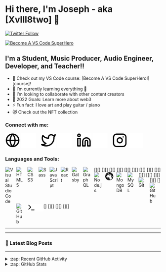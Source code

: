 # Hi there, I'm Joseph - aka [Xvlll8two] 👋

[![Twitter Follow](https://img.shields.io/twitter/follow/Xvlll8two?color=1DA1F2&logo=twitter&style=for-the-badge)](https://twitter.com/intent/follow?original_referer=https%3A%2F%2Fgithub.com%2FcodeSTACKr&screen_name=Xvlll8two)

[![Become A VS Code SuperHero](https://img.shields.io/badge/-Become%20A%20VS%20Code%20SuperHero%20%E2%86%92-gray.svg?colorB=ff652f&style=for-the-badge)](https://vsCodeHero.com)

## I'm a Student, Music Producer, Audio Engineer, Developer, and Teacher!!

- 🔭 Check out my VS Code course: [Become A VS Code SuperHero!][course]!
- 🌱 I’m currently learning everything 🤣
- 👯 I’m looking to collaborate with other content creators
- 🥅 2022 Goals: Learn more about web3
- ⚡ Fun fact: I love art and play guitar / piano
- 😻 Check out the NFT collection

### Connect with me:

[![website](./img/globe-light.svg)](https://vibrant-borg-7ea43d.netlify.app/?fbclid=IwAR2FJMTXqReHhFhysnWP4rLitei9a1PjdbmmBrmI20zJJ2M6i6CpvCfg9aU#gh-light-mode-only)
[![website](./img/globe-dark.svg)](https://vibrant-borg-7ea43d.netlify.app/?fbclid=IwAR2FJMTXqReHhFhysnWP4rLitei9a1PjdbmmBrmI20zJJ2M6i6CpvCfg9aU#gh-dark-mode-only)
&nbsp;&nbsp;
[![website](./img/twitter-light.svg)](https://twitter.com/Xvlll8two#gh-light-mode-only)
[![website](./img/twitter-dark.svg)](https://twitter.com/Xvlll8two#gh-dark-mode-only)
&nbsp;&nbsp;
[![website](./img/linkedin-light.svg)](https://www.linkedin.com/in/joseph-mathias-nchimunya-4aaa54198/#gh-light-mode-only)
[![website](./img/linkedin-dark.svg)](https://www.linkedin.com/in/joseph-mathias-nchimunya-4aaa54198/#gh-dark-mode-only)
&nbsp;&nbsp;
[![website](./img/instagram-light.svg)](https://www.instagram.com/xvlll8two/#gh-light-mode-only)
[![website](./img/instagram-dark.svg)](https://www.instagram.com/xvlll8two/#gh-dark-mode-only)

### Languages and Tools:

[<img align="left" alt="Visual Studio Code" width="26px" src="https://cdn.jsdelivr.net/gh/devicons/devicon/icons/vscode/vscode-original.svg" style="padding-right:10px;" />][]
[<img align="left" alt="HTML5" width="26px" src="https://cdn.jsdelivr.net/gh/devicons/devicon/icons/html5/html5-original.svg" style="padding-right:10px;" />][]
[<img align="left" alt="CSS3" width="26px" src="https://cdn.jsdelivr.net/gh/devicons/devicon/icons/css3/css3-original.svg" style="padding-right:10px;" />][]
[<img align="left" alt="Sass" width="26px" src="https://cdn.jsdelivr.net/gh/devicons/devicon/icons/sass/sass-original.svg" style="padding-right:10px;" />][]
[<img align="left" alt="JavaScript" width="26px" src="https://cdn.jsdelivr.net/gh/devicons/devicon/icons/javascript/javascript-original.svg" style="padding-right:10px;" />][]
[<img align="left" alt="React" width="26px" src="https://cdn.jsdelivr.net/gh/devicons/devicon/icons/react/react-original.svg" style="padding-right:10px;" />][]
[<img align="left" alt="Gatsby" width="26px" src="https://cdn.jsdelivr.net/gh/devicons/devicon/icons/gatsby/gatsby-original.svg" style="padding-right:10px;" />][]
[<img align="left" alt="GraphQL" width="26px" src="https://cdn.jsdelivr.net/gh/devicons/devicon/icons/graphql/graphql-plain.svg" style="padding-right:10px;" />][]
[<img align="left" alt="Node.js" width="26px" src="https://cdn.jsdelivr.net/gh/devicons/devicon/icons/nodejs/nodejs-original.svg" style="padding-right:10px;" />][]
[<img align="left" alt="Deno" width="26px" src="./img/deno-light.svg" style="padding-right:10px;" />][]
[<img align="left" alt="MongoDB" width="26px" src="https://cdn.jsdelivr.net/gh/devicons/devicon/icons/mongodb/mongodb-original.svg" style="padding-right:10px;" />][]
[<img align="left" alt="MySQL" width="26px" src="https://cdn.jsdelivr.net/gh/devicons/devicon/icons/mysql/mysql-original.svg" style="padding-right:10px;" />][]
[<img align="left" alt="Git" width="26px" src="https://cdn.jsdelivr.net/gh/devicons/devicon/icons/git/git-original.svg" style="padding-right:10px;" />][]
[<img align="left" alt="GitHub" width="26px" src="https://user-images.githubusercontent.com/3369400/139447912-e0f43f33-6d9f-45f8-be46-2df5bbc91289.png" style="padding-right:10px;" />][]
[<img align="left" alt="GitHub" width="26px" src="https://user-images.githubusercontent.com/3369400/139448065-39a229ba-4b06-434b-bc67-616e2ed80c8f.png" style="padding-right:10px;" />][]
[<img align="left" alt="Terminal" width="26px" src="./img/terminal-light.svg" />][]
[<img align="left" alt="Terminal" width="26px" src="./img/terminal-dark.svg" />][]

<br />
<br />

---

<!-- ### 📺 Latest YouTube Videos -->

<!-- YOUTUBE:START -->
<!-- - [🔴 JS GameDev Summit 2022 LIVE | JavaScript + Game Development = 😍](https://www.youtube.com/watch?v=bG5Lk1MLbDk)
- [Do You Need To Know Web Dev To Become A Web3 Developer? With Hashlips](https://www.youtube.com/watch?v=oQBRZMo0e34)
- [BEST Minting Site w/ Waitlist/Whitelist - Entire Process! Launch an Entire NFT Collection &lpar;10,000+&rpar;](https://www.youtube.com/watch?v=cLB7u0KQFIs)
- [UPDATED: Create An ENTIRE NFT Collection &lpar;10,000+&rpar; &amp; MINT With ZERO Coding Knowledge - PFP Generator](https://www.youtube.com/watch?v=quGdJweadFM)
- [STOP!! Know Before You Buy or Sell! Is Your NFT Rare? - NFT Rarity Calculator](https://www.youtube.com/watch?v=Uz1y4j9gvP8) -->
<!-- YOUTUBE:END -->

<!-- ➡️ [more videos...](https://youtube.com/codestackr) -->

---

### 📕 Latest Blog Posts

<!-- BLOG-POST-LIST:START -->
<!-- - [How To Pass Application Tracking Systems &lpar;ATS&rpar; &amp; Get Interviews - Resume Tips for Software Developer](https://dev.to/codestackr/how-to-pass-application-tracking-systems-ats-get-interviews-resume-tips-for-software-developer-4bmo)
- [Microinteractions: Password Validation Animation](https://dev.to/codestackr/microinteractions-password-validation-animation-5629)
- [Notion + YouTube - A Powerful Combination for Productivity](https://dev.to/codestackr/notion-youtube-a-powerful-combination-for-productivity-1def)
- [Regular Expressions &lpar;RegEx&rpar; Crash Course](https://dev.to/codestackr/regular-expressions-regex-crash-course-248n)
- [Emmet Part 2 - Advanced](https://dev.to/codestackr/emmet-part-2-advanced-4c65) -->
<!-- BLOG-POST-LIST:END -->

<!-- ➡️ [more blog posts...](https://codestackr.com) -->

---

<details>
  <summary>:zap: Recent GitHub Activity</summary>
  
<!--START_SECTION:activity-->
1. ❌ Closed PR [#5](https://github.com/joseph-mathias/Note-Taking-SQLite-App-) in [joseph-mathias/Note-Taking-SQLite-App](https://github.com/joseph-mathias/Note-Taking-SQLite-App-)
2. 💪 Opened PR [#1580](https://github.com/joseph-mathias/React-Movie-app) in [joseph-mathias/React-Movie-app](https://github.com/joseph-mathias/React-Movie-app)
3. 🗣 Commented on [#1572](https://github.com/joseph-mathias/netflix-clone-page) in [joseph-mathias/netflix-clone-page](https://github.com/joseph-mathias/netflix-clone-page)
4. 🎉 Merged PR [#1](https://github.com/joseph-mathias/Python-FastAPI) in [joseph-mathias/Python-FastAPI](https://github.com/joseph-mathias/Python-FastAPI)
5. 💪 Opened PR [#1](https://github.com/joseph-mathias/django-app) in [joseph-mathias/django-app](https://github.com/joseph-mathias/django-app)
<!--END_SECTION:activity-->

</details>

<details>
  <summary>:zap: GitHub Stats</summary>

  <!-- <img align="left" alt="codeSTACKr's GitHub Stats" src="https://github-readme-stats.vercel.app/api?username=codeSTACKr&show_icons=true&hide_border=false&title_color=ff652f&icon_color=FFE400&bg_color=09131B&text_color=ffffff&border_color=0c1a25" /> -->

</details>

[website]: https://vibrant-borg-7ea43d.netlify.app/?fbclid=IwAR2FJMTXqReHhFhysnWP4rLitei9a1PjdbmmBrmI20zJJ2M6i6CpvCfg9aU
[twitter]: https://twitter.com/Xvlll8two
[youtube]: https://www.youtube.com/channel/UCbYN_YcAYpXsYsZEXmw2piQ
[instagram]: https://www.instagram.com/xvlll8two/
[linkedin]: https://www.linkedin.com/in/joseph-mathias-nchimunya-4aaa54198/

